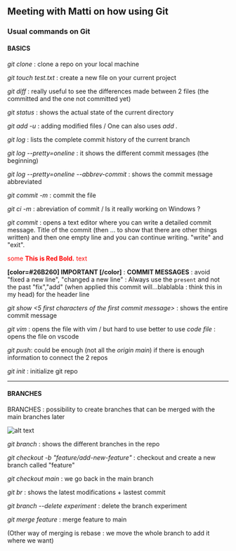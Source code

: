 ## Meeting with Matti on how using Git

### Usual commands on Git

#### BASICS

*git clone <URL>* : clone a repo on your local machine

*git touch test.txt* : create a new file on your current project

*git diff* : really useful to see the differences made between 2 files (the committed and the one not committed yet)

*git status* : shows the actual state of the current directory

*git add -u* : adding modified files / One can also uses *add .*

*git log* : lists the complete commit history of the current branch

*git log --pretty=oneline* : it shows the different commit messages (the beginning)

*git log --pretty=oneline --abbrev-commit* : shows the commit message abbreviated

*git commit -m* : commit the file 

*git ci -m* : abreviation of commit / Is it really working on Windows ?

*git commit* : opens a text editor where you can write a detailed commit message. Title of the commit (then ... to show that there are other things written) and then one empty line and you can continue writing. "write" and "exit".


<span style="color:red">some **This is Red Bold.** text</span>

**[color=#26B260] IMPORTANT [/color]** : **COMMIT MESSAGES** : avoid "fixed a new line", "changed a new line" : Always use the `present` and not the past "fix","add" (when applied this commit will...blablabla : think this in my head) for the header line

*git show <5 first characters of the first commit message>* : shows the entire commit message

*git vim* : opens the file with vim / but hard to use better to use *code file* : opens the file on vscode

*git push*: could be enough (not all the *origin main*) if there is enough information to connect the 2 repos

*git init* : initialize git repo

---

#### BRANCHES

BRANCHES : possibility to create branches that can be merged with the main branches later

![alt text]("branches.jpg")
 
*git branch* : shows the different branches in the repo

*git checkout -b "feature/add-new-feature"* : checkout and create a new branch called "feature"

*git checkout main* : we go back in the main branch

*git br* : shows the latest modifications + lastest commit

*git branch --delete experiment* : delete the branch experiment

*git merge feature* : merge feature to main

(Other way of merging is rebase : we move the whole branch to add it where we want)

